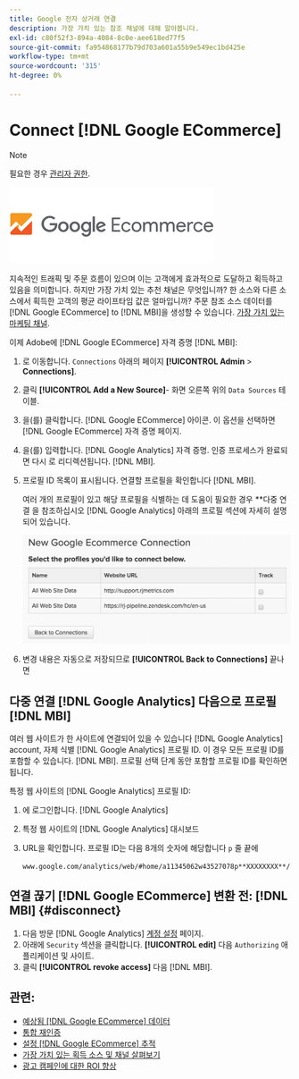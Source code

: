 ```yaml
---
title: Google 전자 상거래 연결
description: 가장 가치 있는 참조 채널에 대해 알아봅니다.
exl-id: c80f52f3-894a-4084-8c0e-aee618ed77f5
source-git-commit: fa954868177b79d703a601a55b9e549ec1bd425e
workflow-type: tm+mt
source-wordcount: '315'
ht-degree: 0%

---
```


# Connect [!DNL Google ECommerce]

>[!NOTE]
>
>필요한 경우 [관리자 권한](../../../administrator/user-management/user-management.md).

![](../../../assets/google-ecommerce-logo.png)

지속적인 트래픽 및 주문 흐름이 있으며 이는 고객에게 효과적으로 도달하고 획득하고 있음을 의미합니다. 하지만 가장 가치 있는 추천 채널은 무엇입니까? 한 소스와 다른 소스에서 획득한 고객의 평균 라이프타임 값은 얼마입니까? 주문 참조 소스 데이터를 [!DNL Google ECommerce] to [!DNL MBI]을 생성할 수 있습니다. [가장 가치 있는 마케팅 채널](../../../data-analyst/analysis/most-value-source-channel.md).

이제 Adobe에 [!DNL Google ECommerce] 자격 증명 [!DNL MBI]:

1. 로 이동합니다. `Connections` 아래의 페이지 **[!UICONTROL Admin** > **Connections]**.
1. 클릭 **[!UICONTROL Add a New Source]**- 화면 오른쪽 위의 `Data Sources` 테이블.
1. 을(를) 클릭합니다. [!DNL Google ECommerce] 아이콘. 이 옵션을 선택하면 [!DNL Google ECommerce] 자격 증명 페이지.
1. 을(를) 입력합니다. [!DNL Google Analytics] 자격 증명. 인증 프로세스가 완료되면 다시 로 리디렉션됩니다. [!DNL MBI].
1. 프로필 ID 목록이 표시됩니다. 연결할 프로필을 확인합니다 [!DNL MBI].

   여러 개의 프로필이 있고 해당 프로필을 식별하는 데 도움이 필요한 경우 **다중 연결 을 참조하십시오 [!DNL Google Analytics] 아래의 프로필 섹션에 자세히 설명되어 있습니다.

   ![](../../../assets/conn-mult-ga-profiles.png)<!--{: width="500"}-->

1. 변경 내용은 자동으로 저장되므로 **[!UICONTROL Back to Connections]** 끝나면

## 다중 연결 [!DNL Google Analytics] 다음으로 프로필 [!DNL MBI]

여러 웹 사이트가 한 사이트에 연결되어 있을 수 있습니다 [!DNL Google Analytics] account, 자체 식별 [!DNL Google Analytics] 프로필 ID. 이 경우 모든 프로필 ID를 포함할 수 있습니다. [!DNL MBI]. 프로필 선택 단계 동안 포함할 프로필 ID를 확인하면 됩니다.

특정 웹 사이트의 [!DNL Google Analytics] 프로필 ID:

1. 에 로그인합니다. [!DNL Google Analytics]
1. 특정 웹 사이트의 [!DNL Google Analytics] 대시보드
1. URL을 확인합니다. 프로필 ID는 다음 8개의 숫자에 해당합니다 `p` 줄 끝에

   `www.google.com/analytics/web/#home/a11345062w43527078p**XXXXXXXX**/`

## 연결 끊기 [!DNL Google ECommerce] 변환 전: [!DNL MBI] {#disconnect}

1. 다음 방문 [!DNL Google Analytics] [계정 설정](https://www.google.com/accounts/) 페이지.
1. 아래에 `Security` 섹션을 클릭합니다. **[!UICONTROL edit]** 다음 `Authorizing` 애플리케이션 및 사이트.
1. 클릭 **[!UICONTROL revoke access]** 다음 [!DNL MBI].

## 관련:

* [예상됨 [!DNL Google ECommerce] 데이터](../integrations/google-ecommerce-data.md)
* [통합 재인증](https://experienceleague.adobe.com/docs/commerce-knowledge-base/kb/how-to/mbi-reauthenticating-integrations.html?lang=en)
* [설정 [!DNL Google ECommerce] 추적](https://support.google.com/analytics/answer/1009612?hl=en)
* [가장 가치 있는 획득 소스 및 채널 살펴보기](../../analysis/most-value-source-channel.md)
* [광고 캠페인에 대한 ROI 향상](../../analysis/roi-ad-camp.md)
